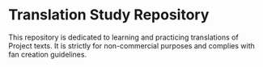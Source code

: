 <!DOCTYPE html>
<html>
<head>
    <title> Translation Study </title>
</head>
<body>
    <h1>Translation Study Repository</h1>
    <p>This repository is dedicated to learning and practicing translations of Project texts. It is strictly for non-commercial purposes and complies with fan creation guidelines.</p>
</body>
</html>
